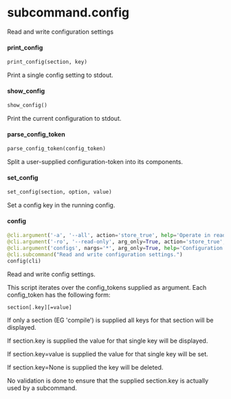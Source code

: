 <a name="subcommand.config"></a>
# subcommand.config

Read and write configuration settings

<a name="subcommand.config.print_config"></a>
#### print\_config

```python
print_config(section, key)
```

Print a single config setting to stdout.

<a name="subcommand.config.show_config"></a>
#### show\_config

```python
show_config()
```

Print the current configuration to stdout.

<a name="subcommand.config.parse_config_token"></a>
#### parse\_config\_token

```python
parse_config_token(config_token)
```

Split a user-supplied configuration-token into its components.

<a name="subcommand.config.set_config"></a>
#### set\_config

```python
set_config(section, option, value)
```

Set a config key in the running config.

<a name="subcommand.config.config"></a>
#### config

```python
@cli.argument('-a', '--all', action='store_true', help='Operate in read-only mode.')
@cli.argument('-ro', '--read-only', arg_only=True, action='store_true', help='Operate in read-only mode.')
@cli.argument('configs', nargs='*', arg_only=True, help='Configuration options to read or write.')
@cli.subcommand("Read and write configuration settings.")
config(cli)
```

Read and write config settings.

This script iterates over the config_tokens supplied as argument. Each config_token has the following form:

    section[.key][=value]

If only a section (EG 'compile') is supplied all keys for that section will be displayed.

If section.key is supplied the value for that single key will be displayed.

If section.key=value is supplied the value for that single key will be set.

If section.key=None is supplied the key will be deleted.

No validation is done to ensure that the supplied section.key is actually used by a subcommand.

